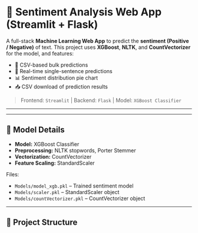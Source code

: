 # 🧠 Sentiment Analysis Web App (Streamlit + Flask)

A full-stack **Machine Learning Web App** to predict the **sentiment (Positive / Negative)** of text. This project uses **XGBoost**, **NLTK**, and **CountVectorizer** for the model, and features:

- 📄 CSV-based bulk predictions
- 💬 Real-time single-sentence predictions
- 📊 Sentiment distribution pie chart
- 📥 CSV download of prediction results

> Frontend: `Streamlit` | Backend: `Flask` | Model: `XGBoost Classifier`

---


---

## 🧠 Model Details

- **Model:** XGBoost Classifier
- **Preprocessing:** NLTK stopwords, Porter Stemmer
- **Vectorization:** CountVectorizer
- **Feature Scaling:** StandardScaler

Files:
- `Models/model_xgb.pkl` – Trained sentiment model
- `Models/scaler.pkl` – StandardScaler object
- `Models/countVectorizer.pkl` – CountVectorizer object

---

## 📂 Project Structure

